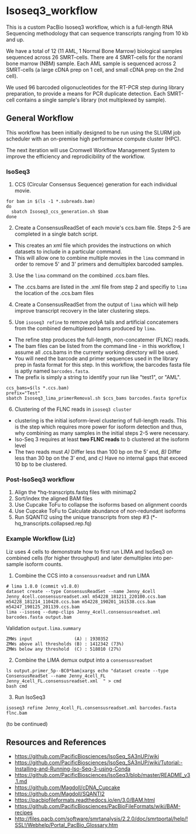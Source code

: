 # Isoseq3_workflow

This is a custom PacBio Isoseq3 workflow, which is a full-length RNA Sequencing methodology that can sequence transcripts ranging from 10 kb and up. 

We have a total of 12 (11 AML, 1 Normal Bone Marrow) biological samples sequenced across 26 SMRT-cells.  There are 4 SMRT-cells for the noraml bone marrow (NBM) sample. Each AML sample is sequenced across 2 SMRT-cells (a large cDNA prep on 1 cell, and small cDNA prep on the 2nd cell).

We used 96 barcoded oligonucleotides for the RT-PCR step during library preparation, to provide a means for PCR duplicate detection. Each SMRT-cell contains a single sample's library (not multiplexed by sample).


## General Workflow

This workflow has been initially designed to be run using the SLURM job scheduler with an on-premise high performance compute cluster (HPC). 

The next iteration will use Cromwell Workflow Management System to improve the efficiency and reprodicibility of the workflow. 

### IsoSeq3

1. CCS (Circular Consensus Sequence) generation for each individual movie. 

```
for bam in $(ls -1 *.subreads.bam) 
do
  sbatch Isoseq3_ccs_generation.sh $bam
done
```

2. Create a ConsensusReadSet of each movie's ccs.bam file. Steps 2-5 are completed in a single batch script. 
- This creates an xml file which provides the instructions on which datasets to include in a particular command. 
- This will allow one to combine multiple movies in the `lima` command  in order to remove 5' and 3' primers and demultiplex barcoded samples. 

3. Use the `lima` command on the combined .ccs.bam files.
- The .ccs.bams are listed in the .xml file from step 2 and specifiy to `lima` the location of the .ccs.bam files 

4. Create a ConsensusReadSet from the output of `lima` which will help improve transcript recovery in the later clustering steps. 

5. Use `isoseq3 refine` to remove polyA tails and artificial concatemers from the combined demultiplexed bams produced by `lima`. 
- The refine step produces the full-length, non-concatemer (FLNC) reads. 
- The bam files can be listed from the command line - in this workflow, I assume all .ccs.bams in the currenty working directory will be used. 
- You will need the barcode and primer sequences used in the library prep in fasta format for this step. In this workflow, the barcodes fasta file is aptly named `barcodes.fasta`. 
- The prefix is simply a string to identify your run like "test1", or "AML". 

```
ccs_bams=$(ls *.ccs.bam)
prefix="Test"
sbatch Isoseq3_lima_primerRemoval.sh $ccs_bams barcodes.fasta $prefix 

```

6. Clustering of the FLNC reads in `isoseq3 cluster` 

- clustering is the initial isoform-level clustering of full-length reads. This is the step which requires more power for isoform detection and thus, why combining as many samples in the initial steps 2-5 were necessary. 
- Iso-Seq 3 requires at least **two FLNC reads** to b clustered at the isoform level
- The two reads must *A)* Differ less than 100 bp on the 5’ end, *B)*  Differ less than 30 bp on the 3’ end, and *c)* Have no internal gaps that exceed 10 bp to be clustered. 


### Post-IsoSeq3 workflow

1. Align the *hq-transcripts.fastq files with minimap2
2. Sort/index the aligned BAM files 
3. Use Cupcake ToFu to collapse the isoforms based on alignment coords
4. Use Cupcake ToFu to Calculate abundance of non-redundant isoforms
5. Run SQANTI2 using the unique transcripts from step #3 (*-hq_transcripts.collapsed.rep.fq)


### Example Workflow (Liz)

Liz uses 4 cells to demonstrate how to first run LIMA and IsoSeq3 on combined cells (for higher throughput) and later demultiplex into per-sample isoform counts.

1. Combine the CCS into a `consensusreadset` and run LIMA

```
# lima 1.8.0 (commit v1.8.0)
dataset create --type ConsensusReadSet --name Jenny_4cell Jenny_4cell.consensusreadset.xml m54228_181211_220100.ccs.bam m54228_181214_110428.ccs.bam m54228_190201_161538.ccs.bam m54247_190125_201139.ccs.bam
lima --isoseq --dump-clips Jenny_4cell.consensusreadset.xml barcodes.fasta output.bam
```

Validation `output.lima.summary`
```
ZMWs input                (A) : 1930352
ZMWs above all thresholds (B) : 1412342 (73%)
ZMWs below any threshold  (C) : 518010 (27%)
```

2. Combine the LIMA demux output into a `consensusreadset`

```
ls output.primer_5p--BC0*bam|xargs echo "dataset create --type ConsensusReadSet --name Jenny_4cell_FL Jenny_4cell_FL.consensusreadset.xml  " > cmd
bash cmd
```

3. Run IsoSeq3

```
isoseq3 refine Jenny_4cell_FL.consensusreadset.xml barcodes.fasta flnc.bam
```
(to be continued)


## Resources and References

- https://github.com/PacificBiosciences/IsoSeq_SA3nUP/wiki
- https://github.com/PacificBiosciences/IsoSeq_SA3nUP/wiki/Tutorial:-Installing-and-Running-Iso-Seq-3-using-Conda
- https://github.com/PacificBiosciences/IsoSeq3/blob/master/README_v3.1.md
- https://github.com/Magdoll/cDNA_Cupcake
- https://github.com/Magdoll/SQANTI2
- https://pacbiofileformats.readthedocs.io/en/3.0/BAM.html
- https://github.com/PacificBiosciences/PacBioFileFormats/wiki/BAM-recipes 
- http://files.pacb.com/software/smrtanalysis/2.2.0/doc/smrtportal/help/!SSL!/Webhelp/Portal_PacBio_Glossary.htm


